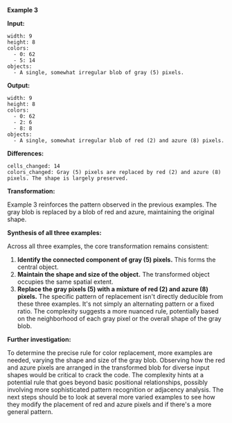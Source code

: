 **Example 3**

**Input:**

```
width: 9
height: 8
colors:
  - 0: 62
  - 5: 14
objects:
  - A single, somewhat irregular blob of gray (5) pixels.
```

**Output:**

```
width: 9
height: 8
colors:
  - 0: 62
  - 2: 6
  - 8: 8
objects:
  - A single, somewhat irregular blob of red (2) and azure (8) pixels.
```

**Differences:**

```
cells_changed: 14
colors_changed: Gray (5) pixels are replaced by red (2) and azure (8) pixels. The shape is largely preserved.
```

**Transformation:**

Example 3 reinforces the pattern observed in the previous examples.  The gray blob is replaced by a blob of red and azure, maintaining the original shape.

**Synthesis of all three examples:**

Across all three examples, the core transformation remains consistent:

1. **Identify the connected component of gray (5) pixels.** This forms the central object.
2. **Maintain the shape and size of the object.** The transformed object occupies the same spatial extent.
3. **Replace the gray pixels (5) with a mixture of red (2) and azure (8) pixels.**  The specific pattern of replacement isn't directly deducible from these three examples. It's not simply an alternating pattern or a fixed ratio.  The complexity suggests a more nuanced rule, potentially based on the neighborhood of each gray pixel or the overall shape of the gray blob.

**Further investigation:**

To determine the precise rule for color replacement, more examples are needed, varying the shape and size of the gray blob.  Observing how the red and azure pixels are arranged in the transformed blob for diverse input shapes would be critical to crack the code.  The complexity hints at a potential rule that goes beyond basic positional relationships, possibly involving more sophisticated pattern recognition or adjacency analysis.  The next steps should be to look at several more varied examples to see how they modify the placement of red and azure pixels and if there's a more general pattern.


